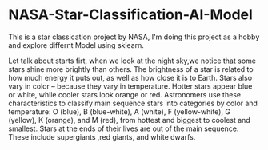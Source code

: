# NASA-Star-Classification-AI-Model
This is a star classication project by NASA, I'm doing this project as a hobby and explore differnt Model using sklearn. 

Let talk about starts firt, when we look at the night sky,we notice that some stars shine more brightly than others. The brightness of a star is related to how much energy it puts out,
as well as how close it is to Earth.
Stars also vary in color – because they vary in temperature. Hotter stars appear blue or white, while cooler stars look orange or red. Astronomers use these
characteristics to classify main sequence stars into categories by color and temperature: O (blue), B (blue-white), A (white), F (yellow-white), G (yellow),
K (orange), and M (red), from hottest and biggest to coolest and smallest. Stars at the ends of their lives are out of the main sequence. These include supergiants
,red giants, and white dwarfs.
